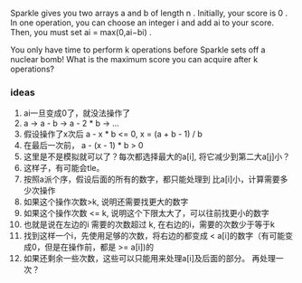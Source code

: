 Sparkle gives you two arrays a
 and b
 of length n
. Initially, your score is 0
. In one operation, you can choose an integer i
 and add ai
 to your score. Then, you must set ai
 = max(0,ai−bi)
.

You only have time to perform k
 operations before Sparkle sets off a nuclear bomb! What is the maximum score you can acquire after k
 operations?

 ### ideas
 1. ai一旦变成0了，就没法操作了
 2. a -> a - b -> a - 2 * b -> ...
 3. 假设操作了x次后 a - x * b <= 0, x = (a + b - 1) / b
 4. 在最后一次前， a - (x - 1) * b > 0
 5. 这里是不是模拟就可以了？每次都选择最大的a[i], 将它减少到第二大a[j]小？
 6. 这样子，有可能会tle。
 7. 按照a派个序，假设后面的所有的数字，都只能处理到 比a[i]小，计算需要多少次操作
 8. 如果这个操作次数>k, 说明还需要找更大的数字
 9. 如果这个操作次数 <= k, 说明这个下限太大了，可以往前找更小的数字
 10. 也就是说在左边的i 需要的次数超过 k, 在右边的i，需要的次数少于等于k
 11. 找到这样一个i，先使用足够的次数，将右边的都变成 < a[i]的数字（有可能变成0，但是在操作前，都是 >= a[i])的
 12. 如果还剩余一些次数，这些可以只能用来处理a[i]及后面的部分。 再处理一次？